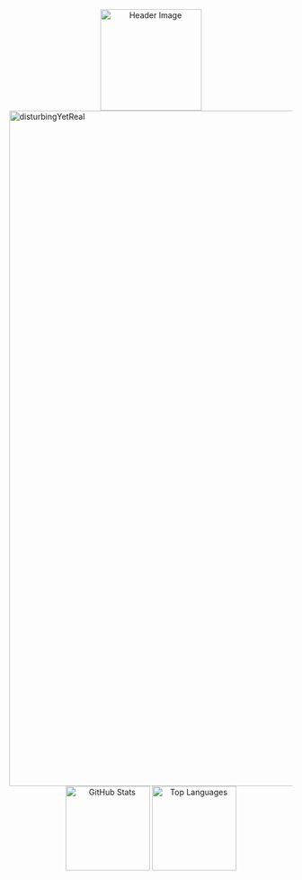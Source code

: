 

<div style="text-align: center;">
  <img src="https://64.media.tumblr.com/3acb165e0c263c244cfa1c9a0ea055d0/6b46cf3664d88968-31/s250x400/b9f991f90701b409eb5b5f70ca56aa9d320a5bda.gif" alt="Header Image" style="width: 180px; height: auto;"">
</div>

<div style="align: center;">
  
  <img src="https://64.media.tumblr.com/1e075e5bf8dec14c03b32f2eee2e593a/c8da84eade7350ce-77/s250x400/cd6b73160a4a109860ca29a442342fdf8db40136.gif" alt="disturbingYetReal" height="1200" />
  
</div>


<div align="center">
  <img src="https://github-readme-stats.vercel.app/api?username=an4s3crwt&show_icons=true&hide_title=true&theme=graywhite" alt="GitHub Stats" height="150" />
  <img src="https://github-readme-stats.vercel.app/api/top-langs/?username=an4s3crwt&layout=compact&theme=graywhite" alt="Top Languages" height="150" />
</div>
